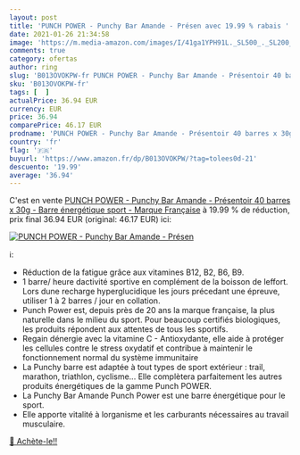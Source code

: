 ```yaml
---
layout: post
title: 'PUNCH POWER - Punchy Bar Amande - Présen avec 19.99 % rabais '
date: 2021-01-26 21:34:58
image: 'https://m.media-amazon.com/images/I/41ga1YPH91L._SL500_._SL200_.jpg'
comments: true
category: ofertas
author: ring
slug: 'B013OVOKPW-fr PUNCH POWER - Punchy Bar Amande - Présentoir 40 barres x...'
sku: 'B013OVOKPW-fr'
tags: [  ]
actualPrice: 36.94 EUR
currency: EUR
price: 36.94
comparePrice: 46.17 EUR
prodname: 'PUNCH POWER - Punchy Bar Amande - Présentoir 40 barres x 30g - Barre énergétique sport - Marque Française'
country: 'fr'
flag: '🇫🇷'
buyurl: 'https://www.amazon.fr/dp/B013OVOKPW/?tag=tolees0d-21'
descuento: '19.99'
average: '36.94'
---
```


C'est en vente [PUNCH POWER - Punchy Bar Amande - Présentoir 40 barres x 30g - Barre énergétique sport - Marque Française](https://www.amazon.fr/dp/B013OVOKPW/?tag=tolees0d-21)  à  19.99 % de réduction, prix final  36.94 EUR (original: 46.17 EUR) ici:

[![PUNCH POWER - Punchy Bar Amande - Présen](https://m.media-amazon.com/images/I/41ga1YPH91L._SL500_._SL200_.jpg)](https://www.amazon.fr/dp/B013OVOKPW/?tag=tolees0d-21)

ℹ️:

- Réduction de la fatigue grâce aux vitamines B12, B2, B6, B9.
- 1 barre/ heure dactivité sportive en complément de la boisson de leffort. Lors dune recharge hyperglucidique les jours précedant une épreuve, utiliser 1 à 2 barres / jour en collation.
- Punch Power est, depuis près de 20 ans la marque française, la plus naturelle dans le milieu du sport. Pour beaucoup certifiés biologiques, les produits répondent aux attentes de tous les sportifs.
- Regain dénergie avec la vitamine C - Antioxydante, elle aide à protéger les cellules contre le stress oxydatif et contribue à maintenir le fonctionnement normal du système immunitaire
- La Punchy barre est adaptée à tout types de sport extérieur : trail, marathon, triathlon, cyclisme... Elle complètera parfaitement les autres produits énergétiques de la gamme Punch POWER.
- La Punchy Bar Amande Punch Power est une barre énergétique pour le sport.
- Elle apporte vitalité à lorganisme et les carburants nécessaires au travail musculaire.

[🛒 Achète-le!!](https://www.amazon.fr/dp/B013OVOKPW/?tag=tolees0d-21)
